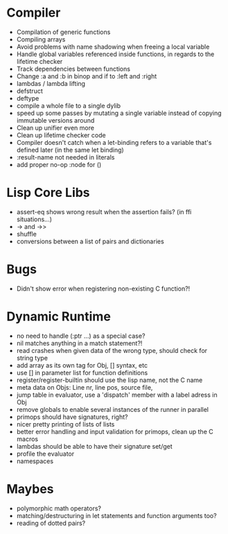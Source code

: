 # Compiler
  - Compilation of generic functions
  - Compiling arrays
  - Avoid problems with name shadowing when freeing a local variable
  - Handle global variables referenced inside functions, in regards to the lifetime checker
  - Track dependencies between functions
  - Change :a and :b in binop and if to :left and :right
  - lambdas / lambda lifting
  - defstruct
  - deftype
  - compile a whole file to a single dylib
  - speed up some passes by mutating a single variable instead of copying immutable versions around
  - Clean up unifier even more
  - Clean up lifetime checker code
  - Compiler doesn't catch when a let-binding refers to a variable that's defined later (in the same let binding)
  - :result-name not needed in literals
  - add proper no-op :node for ()

# Lisp Core Libs
  - assert-eq shows wrong result when the assertion fails? (in ffi situations...)
  - -> and ->>
  - shuffle
  - conversions between a list of pairs and dictionaries

# Bugs
  - Didn't show error when registering non-existing C function?!
  
# Dynamic Runtime
  - no need to handle (:ptr ...) as a special case?
  - nil matches anything in a match statement?!
  - read crashes when given data of the wrong type, should check for string type
  - add array as its own tag for Obj, [] syntax, etc
  - use [] in parameter list for function definitions
  - register/register-builtin should use the lisp name, not the C name 
  - meta data on Objs: Line nr, line pos, source file,
  - jump table in evaluator, use a 'dispatch' member with a label adress in Obj
  - remove globals to enable several instances of the runner in parallel
  - primops should have signatures, right?
  - nicer pretty printing of lists of lists
  - better error handling and input validation for primops, clean up the C macros
  - lambdas should be able to have their signature set/get
  - profile the evaluator
  - namespaces

# Maybes
  - polymorphic math operators?
  - matching/destructuring in let statements and function arguments too?
  - reading of dotted pairs?


